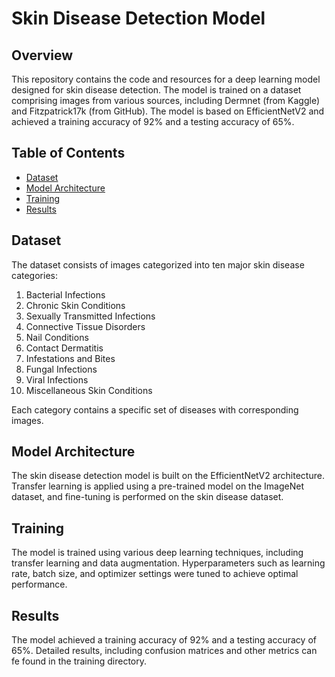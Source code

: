 # Skin Disease Detection Model

## Overview

This repository contains the code and resources for a deep learning model designed for skin disease detection. The model is trained on a dataset comprising images from various sources, including Dermnet (from Kaggle) and Fitzpatrick17k (from GitHub). The model is based on EfficientNetV2 and achieved a training accuracy of 92% and a testing accuracy of 65%.

## Table of Contents

- [Dataset](#dataset)
- [Model Architecture](#model-architecture)
- [Training](#training)
- [Results](#results)

## Dataset

The dataset consists of images categorized into ten major skin disease categories:

1. Bacterial Infections
2. Chronic Skin Conditions
3. Sexually Transmitted Infections
4. Connective Tissue Disorders
5. Nail Conditions
6. Contact Dermatitis
7. Infestations and Bites
8. Fungal Infections
9. Viral Infections
10. Miscellaneous Skin Conditions

Each category contains a specific set of diseases with corresponding images.

## Model Architecture

The skin disease detection model is built on the EfficientNetV2 architecture. Transfer learning is applied using a pre-trained model on the ImageNet dataset, and fine-tuning is performed on the skin disease dataset.

## Training

The model is trained using various deep learning techniques, including transfer learning and data augmentation. Hyperparameters such as learning rate, batch size, and optimizer settings were tuned to achieve optimal performance.

## Results

The model achieved a training accuracy of 92% and a testing accuracy of 65%. Detailed results, including confusion matrices and other metrics can fe found in the training directory.

